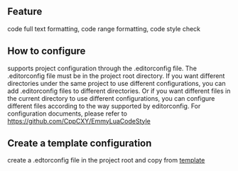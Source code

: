 ## Feature
code full text formatting, code range formatting, code style check 

## How to configure
supports project configuration through the .editorconfig file. The .editorconfig file must be in the project root directory. If you want different directories under the same project to use different configurations, you can add .editorconfig files to different directories. Or if you want different files in the current directory to use different configurations, you can configure different files according to the way supported by editorconfig. For configuration documents, please refer to https://github.com/CppCXY/EmmyLuaCodeStyle

## Create a template configuration
create a .edtorconfig file in the project root and copy from [template](https://github.com/CppCXY/EmmyLuaCodeStyle/blob/master/lua.template.editorconfig)